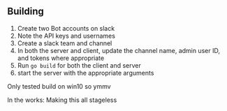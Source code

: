## Building

1. Create two Bot accounts on slack
2. Note the API keys and usernames
3. Create a slack team and channel
4. In both the server and client, update the channel name, admin user ID, and tokens where appropriate
5. Run `go build` for both the client and server
6. start the server with the appropriate arguments

Only tested build on win10 so ymmv

In the works: Making this all stageless